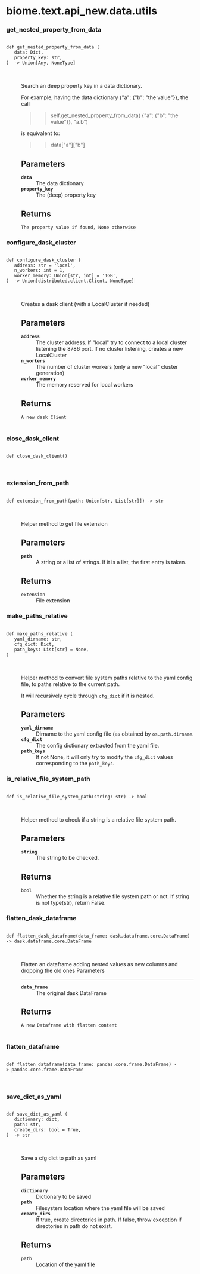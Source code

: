 # biome.text.api_new.data.utils <Badge text="Module"/>
<dl>
<h3 id="biome.text.api_new.data.utils.get_nested_property_from_data">get_nested_property_from_data <Badge text="Function"/></h3>
<dt>
<div class="language-python extra-class">
<pre class="language-python">
<code>
<span class="token keyword">def</span> <span class="ident">get_nested_property_from_data</span> (</span>
   data: Dict,
   property_key: str,
)  -> Union[Any, NoneType]
</code>
        </pre>
</div>
</dt>
<dd>
<div class="desc"><p>Search an deep property key in a data dictionary.</p>
<p>For example, having the data dictionary {"a": {"b": "the value"}}, the call</p>
<blockquote>
<blockquote>
<p>self.get_nested_property_from_data( {"a": {"b": "the value"}}, "a.b")</p>
</blockquote>
</blockquote>
<p>is equivalent to:</p>
<blockquote>
<blockquote>
<p>data["a"]["b"]</p>
</blockquote>
</blockquote>
<h2 id="parameters">Parameters</h2>
<dl>
<dt><strong><code>data</code></strong></dt>
<dd>The data dictionary</dd>
<dt><strong><code>property_key</code></strong></dt>
<dd>The (deep) property key</dd>
</dl>
<h2 id="returns">Returns</h2>
<pre><code>The property value if found, None otherwise
</code></pre></div>
</dd>
<h3 id="biome.text.api_new.data.utils.configure_dask_cluster">configure_dask_cluster <Badge text="Function"/></h3>
<dt>
<div class="language-python extra-class">
<pre class="language-python">
<code>
<span class="token keyword">def</span> <span class="ident">configure_dask_cluster</span> (</span>
   address: str = 'local',
   n_workers: int = 1,
   worker_memory: Union[str, int] = '1GB',
)  -> Union[distributed.client.Client, NoneType]
</code>
        </pre>
</div>
</dt>
<dd>
<div class="desc"><p>Creates a dask client (with a LocalCluster if needed)</p>
<h2 id="parameters">Parameters</h2>
<dl>
<dt><strong><code>address</code></strong></dt>
<dd>The cluster address. If "local" try to connect to a local cluster listening the 8786 port.
If no cluster listening, creates a new LocalCluster</dd>
<dt><strong><code>n_workers</code></strong></dt>
<dd>The number of cluster workers (only a new "local" cluster generation)</dd>
<dt><strong><code>worker_memory</code></strong></dt>
<dd>The memory reserved for local workers</dd>
</dl>
<h2 id="returns">Returns</h2>
<dl>
<dt><code>A new dask Client</code></dt>
<dd>&nbsp;</dd>
</dl></div>
</dd>
<h3 id="biome.text.api_new.data.utils.close_dask_client">close_dask_client <Badge text="Function"/></h3>
<dt>
<div class="language-python extra-class">
<pre class="language-python">
<code>
<span class="token keyword">def</span> <span class="ident">close_dask_client</span></span>(<span>)</span>
</code>
        </pre>
</div>
</dt>
<dd>
<div class="desc"></div>
</dd>
<h3 id="biome.text.api_new.data.utils.extension_from_path">extension_from_path <Badge text="Function"/></h3>
<dt>
<div class="language-python extra-class">
<pre class="language-python">
<code>
<span class="token keyword">def</span> <span class="ident">extension_from_path</span></span>(<span>path: Union[str, List[str]]) -> str</span>
</code>
        </pre>
</div>
</dt>
<dd>
<div class="desc"><p>Helper method to get file extension</p>
<h2 id="parameters">Parameters</h2>
<dl>
<dt><strong><code>path</code></strong></dt>
<dd>A string or a list of strings.
If it is a list, the first entry is taken.</dd>
</dl>
<h2 id="returns">Returns</h2>
<dl>
<dt><code>extension</code></dt>
<dd>File extension</dd>
</dl></div>
</dd>
<h3 id="biome.text.api_new.data.utils.make_paths_relative">make_paths_relative <Badge text="Function"/></h3>
<dt>
<div class="language-python extra-class">
<pre class="language-python">
<code>
<span class="token keyword">def</span> <span class="ident">make_paths_relative</span> (</span>
   yaml_dirname: str,
   cfg_dict: Dict,
   path_keys: List[str] = None,
) 
</code>
        </pre>
</div>
</dt>
<dd>
<div class="desc"><p>Helper method to convert file system paths relative to the yaml config file,
to paths relative to the current path.</p>
<p>It will recursively cycle through <code>cfg_dict</code> if it is nested.</p>
<h2 id="parameters">Parameters</h2>
<dl>
<dt><strong><code>yaml_dirname</code></strong></dt>
<dd>Dirname to the yaml config file (as obtained by <code>os.path.dirname</code>.</dd>
<dt><strong><code>cfg_dict</code></strong></dt>
<dd>The config dictionary extracted from the yaml file.</dd>
<dt><strong><code>path_keys</code></strong></dt>
<dd>If not None, it will only try to modify the <code>cfg_dict</code> values corresponding to the <code>path_keys</code>.</dd>
</dl></div>
</dd>
<h3 id="biome.text.api_new.data.utils.is_relative_file_system_path">is_relative_file_system_path <Badge text="Function"/></h3>
<dt>
<div class="language-python extra-class">
<pre class="language-python">
<code>
<span class="token keyword">def</span> <span class="ident">is_relative_file_system_path</span></span>(<span>string: str) -> bool</span>
</code>
        </pre>
</div>
</dt>
<dd>
<div class="desc"><p>Helper method to check if a string is a relative file system path.</p>
<h2 id="parameters">Parameters</h2>
<dl>
<dt><strong><code>string</code></strong></dt>
<dd>The string to be checked.</dd>
</dl>
<h2 id="returns">Returns</h2>
<dl>
<dt><code>bool</code></dt>
<dd>Whether the string is a relative file system path or not.
If string is not type(str), return False.</dd>
</dl></div>
</dd>
<h3 id="biome.text.api_new.data.utils.flatten_dask_dataframe">flatten_dask_dataframe <Badge text="Function"/></h3>
<dt>
<div class="language-python extra-class">
<pre class="language-python">
<code>
<span class="token keyword">def</span> <span class="ident">flatten_dask_dataframe</span></span>(<span>data_frame: dask.dataframe.core.DataFrame) -> dask.dataframe.core.DataFrame</span>
</code>
        </pre>
</div>
</dt>
<dd>
<div class="desc"><p>Flatten an dataframe adding nested values as new columns
and dropping the old ones
Parameters</p>
<hr>
<dl>
<dt><strong><code>data_frame</code></strong></dt>
<dd>The original dask DataFrame</dd>
</dl>
<h2 id="returns">Returns</h2>
<dl>
<dt><code>A new Dataframe with flatten content</code></dt>
<dd>&nbsp;</dd>
</dl></div>
</dd>
<h3 id="biome.text.api_new.data.utils.flatten_dataframe">flatten_dataframe <Badge text="Function"/></h3>
<dt>
<div class="language-python extra-class">
<pre class="language-python">
<code>
<span class="token keyword">def</span> <span class="ident">flatten_dataframe</span></span>(<span>data_frame: pandas.core.frame.DataFrame) -> pandas.core.frame.DataFrame</span>
</code>
        </pre>
</div>
</dt>
<dd>
<div class="desc"></div>
</dd>
<h3 id="biome.text.api_new.data.utils.save_dict_as_yaml">save_dict_as_yaml <Badge text="Function"/></h3>
<dt>
<div class="language-python extra-class">
<pre class="language-python">
<code>
<span class="token keyword">def</span> <span class="ident">save_dict_as_yaml</span> (</span>
   dictionary: dict,
   path: str,
   create_dirs: bool = True,
)  -> str
</code>
        </pre>
</div>
</dt>
<dd>
<div class="desc"><p>Save a cfg dict to path as yaml</p>
<h2 id="parameters">Parameters</h2>
<dl>
<dt><strong><code>dictionary</code></strong></dt>
<dd>Dictionary to be saved</dd>
<dt><strong><code>path</code></strong></dt>
<dd>Filesystem location where the yaml file will be saved</dd>
<dt><strong><code>create_dirs</code></strong></dt>
<dd>If true, create directories in path.
If false, throw exception if directories in path do not exist.</dd>
</dl>
<h2 id="returns">Returns</h2>
<dl>
<dt><code>path</code></dt>
<dd>Location of the yaml file</dd>
</dl></div>
</dd>
</dl>